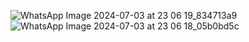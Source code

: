 ![WhatsApp Image 2024-07-03 at 23 06 19_834713a9](https://github.com/Adityaraj05/LeetCode/assets/118068294/c467d617-ebc7-4439-9a6c-a38297714665)
![WhatsApp Image 2024-07-03 at 23 06 18_05b0bd5c](https://github.com/Adityaraj05/LeetCode/assets/118068294/f2b464cd-8cbf-4c2d-965e-66dde701b265)

